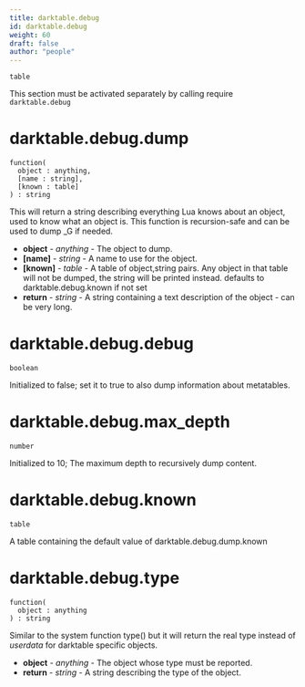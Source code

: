 ```yaml
---
title: darktable.debug
id: darktable.debug
weight: 60
draft: false
author: "people"
---
```


`table`

This section must be activated separately by calling require `darktable.debug`

# darktable.debug.dump

```
function(
  object : anything,
  [name : string],
  [known : table]
) : string
```

This will return a string describing everything Lua knows about an object, used to know
what an object is. This function is recursion-safe and can be used to dump \_G if needed.

* **object** - _anything_ - The object to dump.
* **\[name\]** - _string_ - A name to use for the object.
* **\[known\]** - _table_ - A table of object,string pairs. Any object in that table will not be dumped, the string
will be printed instead.
defaults to darktable.debug.known if not set
* **return** - _string_ - A string containing a text description of the object - can be very long.

# darktable.debug.debug

`boolean`

Initialized to false; set it to true to also dump information about metatables.

# darktable.debug.max_depth

`number`

Initialized to 10; The maximum depth to recursively dump content.

# darktable.debug.known

`table`

A table containing the default value of darktable.debug.dump.known

# darktable.debug.type

```
function(
  object : anything
) : string
```

Similar to the system function type\(\) but it will return the real type instead of _userdata_
for darktable specific objects.

* **object** - _anything_ - The object whose type must be reported.
* **return** - _string_ - A string describing the type of the object.

